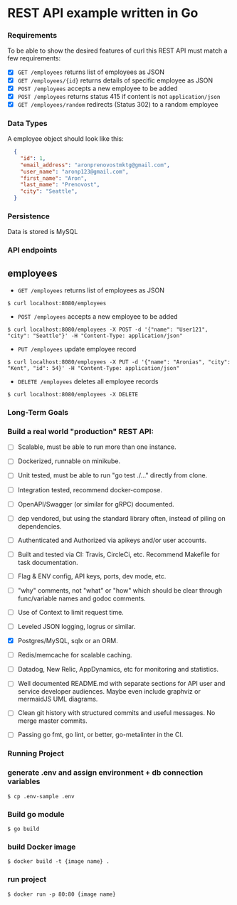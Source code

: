 # REST API example written in Go 

### Requirements

To be able to show the desired features of curl this REST API must match a few
requirements:

* [x] `GET /employees` returns list of employees as JSON
* [x] `GET /employees/{id}` returns details of specific employee as JSON
* [x] `POST /employees` accepts a new employee to be added
* [x] `POST /employees` returns status 415 if content is not `application/json`
* [x] `GET /employees/random` redirects (Status 302) to a random employee

### Data Types

A employee object should look like this:
```json
  {
    "id": 1,
    "email_address": "aronprenovostmktg@gmail.com",
    "user_name": "aronp123@gmail.com",
    "first_name": "Aron",
    "last_mame": "Prenovost",
    "city": "Seattle",
  }
```

### Persistence

Data is stored is MySQL 

### API endpoints

## employees

* `GET /employees` returns list of employees as JSON
```
$ curl localhost:8080/employees
```

* `POST /employees` accepts a new employee to be added
```
$ curl localhost:8080/employees -X POST -d '{"name": "User121", "city": "Seattle"}' -H "Content-Type: application/json"
```

* `PUT /employees` update employee record
```
$ curl localhost:8080/employees -X PUT -d '{"name": "Aronias", "city": "Kent", "id": 54}' -H "Content-Type: application/json"
```

* `DELETE /employees` deletes all employee records 
```
$ curl localhost:8080/employees -X DELETE
```

### Long-Term Goals 
### Build a real world "production" REST API: 

* [ ] Scalable, must be able to run more than one instance.

* [ ] Dockerized, runnable on minikube.

* [ ] Unit tested, must be able to run "go test ./..." directly from clone.

* [ ] Integration tested, recommend docker-compose.

* [ ] OpenAPI/Swagger (or similar for gRPC) documented.

* [ ] dep vendored, but using the standard library often, instead of piling on dependencies.

* [ ] Authenticated and Authorized via apikeys and/or user accounts.

* [ ] Built and tested via CI: Travis, CircleCi, etc. Recommend Makefile for task documentation.

* [ ] Flag & ENV config, API keys, ports, dev mode, etc.

* [ ] "why" comments, not "what" or "how" which should be clear through func/variable names and godoc comments.

* [ ] Use of Context to limit request time.

* [ ] Leveled JSON logging, logrus or similar.

* [x] Postgres/MySQL, sqlx or an ORM.

* [ ] Redis/memcache for scalable caching.

* [ ] Datadog, New Relic, AppDynamics, etc for monitoring and statistics.

* [ ] Well documented README.md with separate sections for API user and service developer audiences. Maybe even include graphviz or mermaidJS UML diagrams.

* [ ] Clean git history with structured commits and useful messages. No merge master commits.

* [ ] Passing go fmt, go lint, or better, go-metalinter in the CI.


### Running Project 

### generate .env and assign environment + db connection variables
```
$ cp .env-sample .env
```

### Build go module
```
$ go build
```

### build Docker image 
```
$ docker build -t {image name} .
```

### run project 
```
$ docker run -p 80:80 {image name}
```
